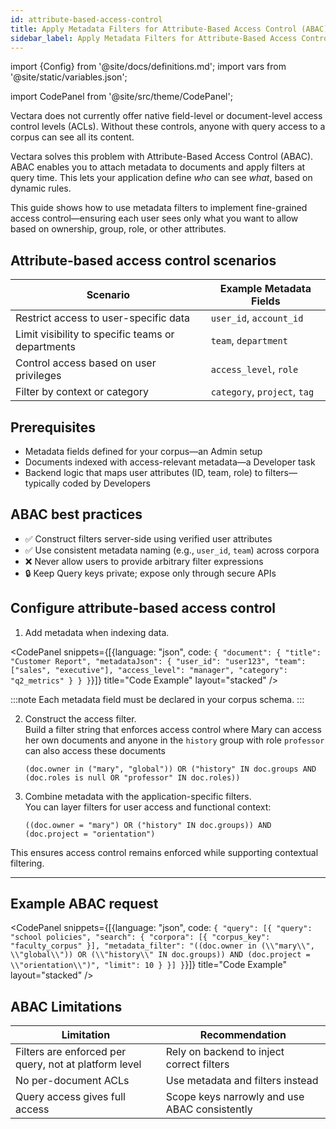 ```yaml
---
id: attribute-based-access-control
title: Apply Metadata Filters for Attribute-Based Access Control (ABAC)
sidebar_label: Apply Metadata Filters for Attribute-Based Access Control (ABAC)
---
```


import {Config} from '@site/docs/definitions.md';
import vars from '@site/static/variables.json';

import CodePanel from '@site/src/theme/CodePanel';


Vectara does not currently offer native field-level or document-level access 
control levels (ACLs). Without these controls, anyone with query access to a 
corpus can see all its content.

Vectara solves this problem with Attribute-Based Access Control (ABAC). ABAC 
enables you to attach metadata to documents and apply filters at query time. 
This lets your application define *who* can see *what*, based on dynamic rules.

This guide shows how to use metadata filters to implement fine-grained access 
control—ensuring each user sees only what you want to allow based on 
ownership, group, role, or other attributes.

## Attribute-based access control scenarios

| **Scenario**                                  | **Example Metadata Fields**              |
|-----------------------------------------------|------------------------------------------|
| Restrict access to user-specific data         | `user_id`, `account_id`                  |
| Limit visibility to specific teams or departments | `team`, `department`                  |
| Control access based on user privileges       | `access_level`, `role`                   |
| Filter by context or category                 | `category`, `project`, `tag`             |

## Prerequisites

- Metadata fields defined for your corpus—an Admin setup
- Documents indexed with access-relevant metadata—a Developer task
- Backend logic that maps user attributes (ID, team, role) to filters—typically 
  coded by Developers

## ABAC best practices

- ✅ Construct filters server-side using verified user attributes
- ✅ Use consistent metadata naming (e.g., `user_id`, `team`) across 
  corpora
- ❌ Never allow users to provide arbitrary filter expressions
- 🔒 Keep Query keys private; expose only through secure APIs

## Configure attribute-based access control

1. Add metadata when indexing data.

<CodePanel snippets={[{language: "json", code: `{
  "document": {
    "title": "Customer Report",
    "metadataJson": {
      "user_id": "user123",
      "team": ["sales", "executive"],
      "access_level": "manager",
      "category": "q2_metrics"
    }
  }
}`}]} title="Code Example" layout="stacked" />

:::note
Each metadata field must be declared in your corpus schema.
:::

2. Construct the access filter.  
   Build a filter string that enforces access control where Mary can access 
   her own documents and anyone in the `history` group with role `professor` 
   can also access these documents

   `(doc.owner in ("mary", "global")) OR ("history" IN doc.groups AND (doc.roles is null OR "professor" IN doc.roles))`

3. Combine metadata with the application-specific filters.  
   You can layer filters for user access and functional context:

   `((doc.owner = "mary") OR ("history" IN doc.groups)) AND (doc.project = "orientation")`

This ensures access control remains enforced while supporting contextual filtering.

---

## Example ABAC request

<CodePanel snippets={[{language: "json", code: `{
  "query": [{
    "query": "school policies",
    "search": {
      "corpora": [{ "corpus_key": "faculty_corpus" }],
      "metadata_filter": "((doc.owner in (\\"mary\\", \\"global\\")) OR (\\"history\\" IN doc.groups)) AND (doc.project = \\"orientation\\")",
      "limit": 10
    }
  }]
}`}]} title="Code Example" layout="stacked" />

## ABAC Limitations

| **Limitation**                | **Recommendation**                          |
|-------------------------------|----------------------------------------------|
| Filters are enforced per query, not at platform level | Rely on backend to inject correct filters |
| No per-document ACLs          | Use metadata and filters instead               |
| Query access gives full access | Scope keys narrowly and use ABAC consistently|
